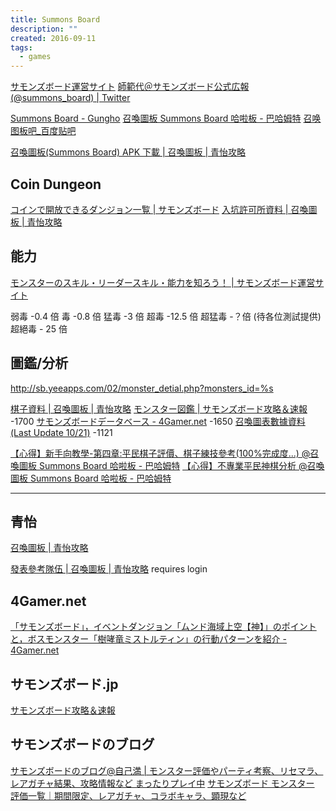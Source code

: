 ```yaml
---
title: Summons Board
description: ""
created: 2016-09-11
tags:
  - games
---
```


[サモンズボード運営サイト](https://sb.gungho.jp/member/)
[師範代＠サモンズボード公式広報 (@summons_board) | Twitter](https://mobile.twitter.com/summons_board?lang=en)

[Summons Board - Gungho](https://www.facebook.com/SummonsBoard.Gungho?_rdr)
[召喚圖板 Summons Board 哈啦板 - 巴哈姆特](https://forum.gamer.com.tw/B.php?bsn=25691)
[召唤图板吧\_百度贴吧](http://tieba.baidu.com/f?kw=召唤图板&ie=utf-8)

[召喚圖板(Summons Board) APK 下載 | 召喚圖板 | 青怡攻略](http://sb.yeeapps.com/02/apk.php)

## Coin Dungeon

[コインで開放できるダンジョン一覧 | サモンズボード](http://sb.gungho.jp/member/coin-dungeon/)
[入坑許可所資料 | 召喚圖板 | 青怡攻略](http://sb.yeeapps.com/16/news.php)

## 能力

[モンスターのスキル・リーダースキル・能力を知ろう！ | サモンズボード運営サイト](https://sb.gungho.jp/member/ability/)

弱毒 -0.4 倍
毒 -0.8 倍
猛毒 -3 倍
超毒 -12.5 倍
超猛毒 -？倍 (待各位測試提供)
超絕毒 - 25 倍

## 圖鑑/分析

http://sb.yeeapps.com/02/monster_detial.php?monsters_id=%s

[棋子資料 | 召喚圖板 | 青怡攻略](http://sb.yeeapps.com/02/SummonsBoardnnMonster.php)
[モンスター図鑑 | サモンズボード攻略＆速報](http://xn--vckk9b4d2a6hxc.jp/?p=36) -1700
[サモンズボードデータベース - 4Gamer.net](http://www.4gamer.net/games/246/G024675/FC20141222001/) -1650
[召喚圖表數據資料(Last Update 10/21)](https://docs.google.com/spreadsheets/d/1uqiXTtyEDEnKf9SZpswc2Qu_9dwYcUjqzw2ID28Zztc/htmlview#) -1121

[【心得】新手向教學-第四章:平民棋子評價、棋子練技參考(100%完成度...) @召喚圖板 Summons Board 哈啦板 - 巴哈姆特](http://forum.gamer.com.tw/C.php?bsn=25691&snA=12199)
[【心得】不專業平民神棋分析 @召喚圖板 Summons Board 哈啦板 - 巴哈姆特](http://forum.gamer.com.tw/C.php?bsn=25691&snA=17523)

---

## 青怡

[召喚圖板 | 青怡攻略](http://sb.yeeapps.com/)

[發表參考隊伍 | 召喚圖板 | 青怡攻略](http://sb.yeeapps.com/06/forum_post.php?mission_value=) requires login

## 4Gamer.net

[「サモンズボード」，イベントダンジョン「ムンド海域上空【神】」のポイントと，ボスモンスター「樹哮竜ミストルティン」の行動パターンを紹介 - 4Gamer.net](http://www.4gamer.net/games/246/G024675/20150917001/)

## サモンズボード.jp

[サモンズボード攻略＆速報](http://xn--vckk9b4d2a6hxc.jp/)

## サモンズボードのブログ

[サモンズボードのブログ@自己満 | モンスター評価やパーティ考察、リセマラ、レアガチャ結果、攻略情報など まったりプレイ中](http://summonsboardblog.com/)
[サモンズボード モンスター 評価一覧｜期間限定、レアガチャ、コラボキャラ、顕現など](http://summonsboardblog.com/monster)
